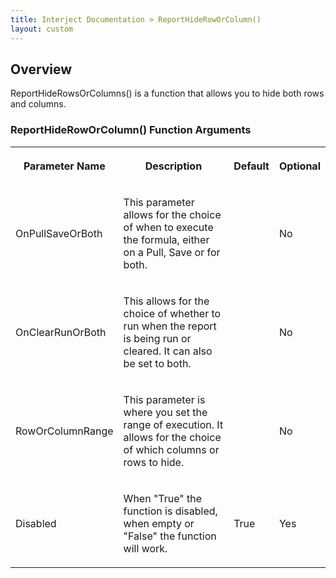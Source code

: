 ```yaml
---
title: Interject Documentation > ReportHideRowOrColumn()
layout: custom
---
```

##  Overview 

ReportHideRowsOrColumns() is a function that allows you to hide both rows and columns. 

###  ReportHideRowOrColumn() Function Arguments   
  
<table>  
<tr>  
<th>

Parameter Name 
</th>  
<th>

Description 
</th>  
<th>

Default 
</th>  
<th>

Optional 
</th> </tr>  
<tr>  
<td>

OnPullSaveOrBoth 
</td>  
<td>

This parameter allows for the choice of when to execute the formula, either on a Pull, Save or for both. 
</td>  
<td>

  

</td>  
<td>

No 
</td> </tr>  
<tr>  
<td>

OnClearRunOrBoth 
</td>  
<td>

This allows for the choice of whether to run when the report is being run or cleared. It can also be set to both. 
</td>  
<td>

  

</td>  
<td>

No 
</td> </tr>  
<tr>  
<td>

RowOrColumnRange 
</td>  
<td>

This parameter is where you set the range of execution. It allows for the choice of which columns or rows to hide. 
</td>  
<td>

  

</td>  
<td>

No 
</td> </tr>  
<tr>  
<td>

Disabled 
</td>  
<td>

When "True" the function is disabled, when empty or "False" the function will work. 
</td>  
<td>

True 
</td>  
<td>

Yes 
</td> </tr> </table>
